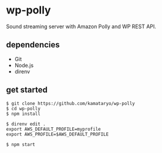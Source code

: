 # wp-polly

Sound streaming server with Amazon Polly and WP REST API.

## dependencies

- Git
- Node.js
- direnv

## get started

```shell
$ git clone https://github.com/kamataryo/wp-polly
$ cd wp-polly
$ npm install

$ direnv edit .
export AWS_DEFAULT_PROFILE=myprofile
export AWS_PROFILE=$AWS_DEFAULT_PROFILE

$ npm start
```
